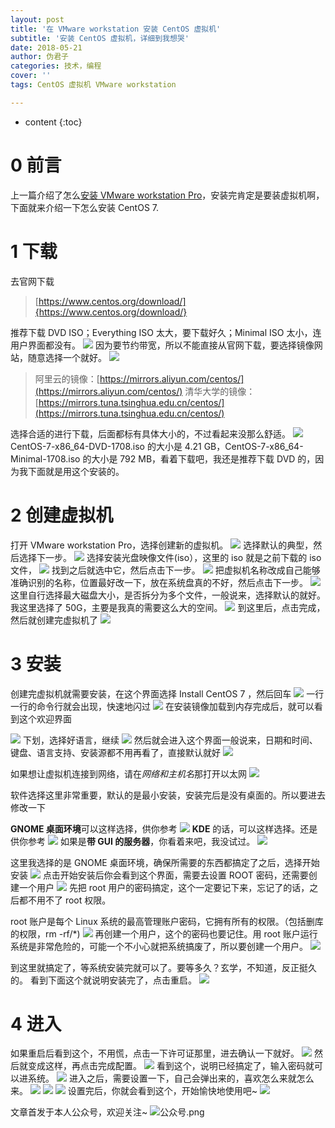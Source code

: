 ```yaml
---
layout: post
title: '在 VMware workstation 安装 CentOS 虚拟机'
subtitle: '安装 CentOS 虚拟机，详细到我想哭'
date: 2018-05-21
author: 伪君子
categories: 技术，编程
cover: ''
tags: CentOS 虚拟机 VMware workstation

---
```


* content
{:toc}


#  0  前言
上一篇介绍了怎么[安装 VMware workstation Pro](https://weijunzii.github.io/2018/05/20/install-VMware-Workstation.html)，安装完肯定是要装虚拟机啊，下面就来介绍一下怎么安装 CentOS 7.

#  1  下载
去官网下载
>[https://www.centos.org/download/]{https://www.centos.org/download/}

推荐下载 DVD ISO；Everything ISO 太大，要下载好久；Minimal ISO 太小，连用户界面都没有。
![](https://upload-images.jianshu.io/upload_images/2989110-d7ec3002f4d4180f.png?imageMogr2/auto-orient/strip%7CimageView2/2/w/1240)
因为要节约带宽，所以不能直接从官网下载，要选择镜像网站，随意选择一个就好。
![](https://upload-images.jianshu.io/upload_images/2989110-47dcab1363d9d6e4.png?imageMogr2/auto-orient/strip%7CimageView2/2/w/1240)

>阿里云的镜像：[https://mirrors.aliyun.com/centos/](https://mirrors.aliyun.com/centos/)
>清华大学的镜像：[https://mirrors.tuna.tsinghua.edu.cn/centos/](https://mirrors.tuna.tsinghua.edu.cn/centos/)

选择合适的进行下载，后面都标有具体大小的，不过看起来没那么舒适。
![](https://upload-images.jianshu.io/upload_images/2989110-6c7182f3b4f22ece.png?imageMogr2/auto-orient/strip%7CimageView2/2/w/1240)
CentOS-7-x86_64-DVD-1708.iso 的大小是 4.21 GB，CentOS-7-x86_64-Minimal-1708.iso 的大小是 792 MB，看着下载吧，我还是推荐下载 DVD 的，因为我下面就是用这个安装的。

#  2  创建虚拟机
打开 VMware workstation Pro，选择创建新的虚拟机。
![](https://upload-images.jianshu.io/upload_images/2989110-eae50d7dff4c8401.png?imageMogr2/auto-orient/strip%7CimageView2/2/w/1240)
选择默认的典型，然后选择下一步。
![](https://upload-images.jianshu.io/upload_images/2989110-a1406eee8bbfab93.png?imageMogr2/auto-orient/strip%7CimageView2/2/w/1240)
选择安装光盘映像文件(iso），这里的 iso 就是之前下载的 iso 文件，
![](https://upload-images.jianshu.io/upload_images/2989110-9f2c50d8ae6caa61.png?imageMogr2/auto-orient/strip%7CimageView2/2/w/1240)
找到之后就选中它，然后点击下一步。
![](https://upload-images.jianshu.io/upload_images/2989110-f06264a5d42b336c.png?imageMogr2/auto-orient/strip%7CimageView2/2/w/1240)
把虚拟机名称改成自己能够准确识别的名称，位置最好改一下，放在系统盘真的不好，然后点击下一步。
![](https://upload-images.jianshu.io/upload_images/2989110-a6f9e8628bf4ef14.png?imageMogr2/auto-orient/strip%7CimageView2/2/w/1240)
这里自行选择最大磁盘大小，是否拆分为多个文件，一般说来，选择默认的就好。我这里选择了 50G，主要是我真的需要这么大的空间。
![](https://upload-images.jianshu.io/upload_images/2989110-f4b176055791570e.png?imageMogr2/auto-orient/strip%7CimageView2/2/w/1240)
到这里后，点击完成，然后就创建完虚拟机了
![](https://upload-images.jianshu.io/upload_images/2989110-236896184309c4a2.png?imageMogr2/auto-orient/strip%7CimageView2/2/w/1240)

#  3 安装 
创建完虚拟机就需要安装，在这个界面选择 Install CentOS 7 ，然后回车
![](https://upload-images.jianshu.io/upload_images/2989110-97497de1688bc1cf.png?imageMogr2/auto-orient/strip%7CimageView2/2/w/1240)
一行一行的命令行就会出现，快速地闪过
![](https://upload-images.jianshu.io/upload_images/2989110-72d566b96602c3a8.gif?imageMogr2/auto-orient/strip)
在安装镜像加载到内存完成后，就可以看到这个欢迎界面

![](https://upload-images.jianshu.io/upload_images/2989110-e85172766305fba4.png?imageMogr2/auto-orient/strip%7CimageView2/2/w/1240)
下划，选择好语言，继续
![](https://upload-images.jianshu.io/upload_images/2989110-9e8e7e3f6bb41fec.png?imageMogr2/auto-orient/strip%7CimageView2/2/w/1240)
然后就会进入这个界面一般说来，日期和时间、键盘、语言支持、安装源都不用再看了，直接默认就好
![](https://upload-images.jianshu.io/upload_images/2989110-dc225f622b45b547.png?imageMogr2/auto-orient/strip%7CimageView2/2/w/1240)

如果想让虚拟机连接到网络，请在*网络和主机名*那打开以太网
![](https://upload-images.jianshu.io/upload_images/2989110-810672dcd51ee0a5.png?imageMogr2/auto-orient/strip%7CimageView2/2/w/1240)

软件选择这里非常重要，默认的是最小安装，安装完后是没有桌面的。所以要进去修改一下

**GNOME 桌面环境**可以这样选择，供你参考
![](https://upload-images.jianshu.io/upload_images/2989110-adf8f2facf3cbcdc.png?imageMogr2/auto-orient/strip%7CimageView2/2/w/1240)
**KDE** 的话，可以这样选择。还是供你参考
![](https://upload-images.jianshu.io/upload_images/2989110-2f710e875b5d4450.png?imageMogr2/auto-orient/strip%7CimageView2/2/w/1240)
如果是**带 GUI 的服务器**，你看着来吧，我没试过。
![](https://upload-images.jianshu.io/upload_images/2989110-6f4ad10939fda157.png?imageMogr2/auto-orient/strip%7CimageView2/2/w/1240)

这里我选择的是 GNOME 桌面环境，确保所需要的东西都搞定了之后，选择开始安装
![](https://upload-images.jianshu.io/upload_images/2989110-5fb95ab853b29199.png?imageMogr2/auto-orient/strip%7CimageView2/2/w/1240)
点击开始安装后你会看到这个界面，需要去设置 ROOT 密码，还需要创建一个用户
![](https://upload-images.jianshu.io/upload_images/2989110-bf9c3df05ff70bc8.png?imageMogr2/auto-orient/strip%7CimageView2/2/w/1240)
先把 root 用户的密码搞定，这个一定要记下来，忘记了的话，之后都不用不了 root 权限。

root 账户是每个 Linux 系统的最高管理账户密码，它拥有所有的权限。（包括删库的权限，rm -rf/*)
![](https://upload-images.jianshu.io/upload_images/2989110-a04b8f5ad860bdd9.png?imageMogr2/auto-orient/strip%7CimageView2/2/w/1240)
再创建一个用户，这个的密码也要记住。用 root 账户运行系统是非常危险的，可能一个不小心就把系统搞废了，所以要创建一个用户。
![](https://upload-images.jianshu.io/upload_images/2989110-580bcf614ee4d2a5.png?imageMogr2/auto-orient/strip%7CimageView2/2/w/1240)

到这里就搞定了，等系统安装完就可以了。要等多久？玄学，不知道，反正挺久的。
看到下面这个就说明安装完了，点击重启。
![](https://upload-images.jianshu.io/upload_images/2989110-c8a2d149201f0841.png?imageMogr2/auto-orient/strip%7CimageView2/2/w/1240)

#  4  进入
如果重启后看到这个，不用慌，点击一下许可证那里，进去确认一下就好。
![](https://upload-images.jianshu.io/upload_images/2989110-a67d67928b0beb80.png?imageMogr2/auto-orient/strip%7CimageView2/2/w/1240)
然后就变成这样，再点击完成配置。
![](https://upload-images.jianshu.io/upload_images/2989110-181b72a17f9d6d60.png?imageMogr2/auto-orient/strip%7CimageView2/2/w/1240)
看到这个，说明已经搞定了，输入密码就可以进系统。
![](https://upload-images.jianshu.io/upload_images/2989110-921aa8b680297d5e.png?imageMogr2/auto-orient/strip%7CimageView2/2/w/1240)
进入之后，需要设置一下，自己会弹出来的，喜欢怎么来就怎么来。
![](https://upload-images.jianshu.io/upload_images/2989110-1f735ef36e37f66c.png?imageMogr2/auto-orient/strip%7CimageView2/2/w/1240)
![](https://upload-images.jianshu.io/upload_images/2989110-c7f57fe2901a1ae1.png?imageMogr2/auto-orient/strip%7CimageView2/2/w/1240)
![](https://upload-images.jianshu.io/upload_images/2989110-491cebb700e39dc0.png?imageMogr2/auto-orient/strip%7CimageView2/2/w/1240)
设置完后，你就会看到这个，开始愉快地使用吧~
![](https://upload-images.jianshu.io/upload_images/2989110-eda3b65a093f2e42.png?imageMogr2/auto-orient/strip%7CimageView2/2/w/1240)

文章首发于本人公众号，欢迎关注~
![公众号.png](https://upload-images.jianshu.io/upload_images/2989110-53489b8fa40e90f6.png?imageMogr2/auto-orient/strip%7CimageView2/2/w/1240)